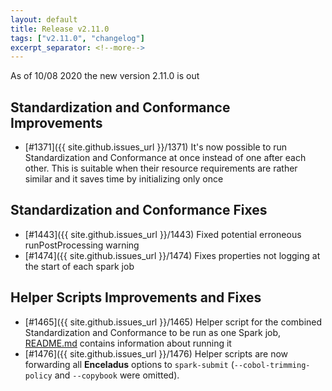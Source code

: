```yaml
---
layout: default
title: Release v2.11.0
tags: ["v2.11.0", "changelog"]
excerpt_separator: <!--more-->
---
```


As of 10/08 2020 the new version 2.11.0 is out
<!--more-->

## Standardization and Conformance Improvements

- [#1371]({{ site.github.issues_url }}/1371) It's now possible to run Standardization and Conformance at once instead of one after each other. This is suitable when their resource requirements are rather similar and it saves time by initializing only once

## Standardization and Conformance Fixes

- [#1443]({{ site.github.issues_url }}/1443) Fixed potential erroneous runPostProcessing warning
- [#1474]({{ site.github.issues_url }}/1474) Fixes properties not logging at the start of each spark job

## Helper Scripts Improvements and Fixes

- [#1465]({{ site.github.issues_url }}/1465) Helper script for the combined Standardization and Conformance to be run as one Spark job, [README.md](https://github.com/AbsaOSS/enceladus/blob/master/README.md#how-to-run) contains information about running it
- [#1476]({{ site.github.issues_url }}/1476) Helper scripts are now forwarding all **Enceladus** options to `spark-submit` (`--cobol-trimming-policy` and `--copybook` were omitted).
